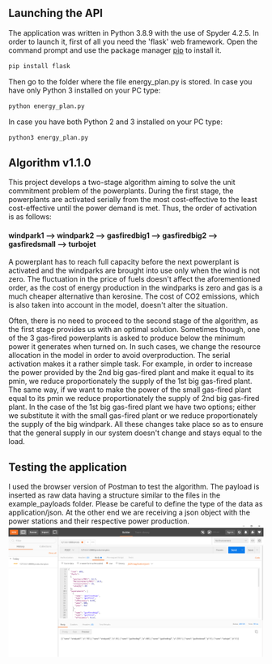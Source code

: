 ## Launching the API

The application was written in Python 3.8.9 with the use of Spyder 4.2.5. In order to launch it, first of all you need the 
'flask' web framework. Open the command prompt and use the package manager [pip](https://pip.pypa.io/en/stable/) to install it.
```bash
pip install flask
```
Then go to the folder where the file energy_plan.py is stored. In case you have only Python 3 installed on your PC type:
```bash
python energy_plan.py
```
In case you have both Python 2 and 3 installed on your PC type:
```bash
python3 energy_plan.py
```

## Algorithm v1.1.0
This project develops a two-stage algorithm aiming to solve the unit commitment problem 
of the powerplants. During the first stage, the powerplants are activated serially from 
the most cost-effective to the least cost-effective until the power demand is met. Thus, the order 
of activation is as follows:
#### windpark1 --> windpark2 --> gasfiredbig1 --> gasfiredbig2 --> gasfiredsmall --> turbojet
A powerplant has to reach full capacity before the next powerplant is activated and the windparks 
are brought into use only when the wind is not zero. The fluctuation in the price of fuels doesn't 
affect the aforementioned order, as the cost of energy production in the windparks is zero and gas 
is a much cheaper alternative than kerosine. The cost of CO2 emissions, which is also taken into 
account in the model, doesn't alter the situation. 

Often, there is no need to proceed to the second stage of the algorithm, as the first stage 
provides us with an optimal solution. Sometimes though, one of the 3 gas-fired powerplants is 
asked to produce below the minimum power it generates when turned on. In such cases, we change 
the resource allocation in the model in order to avoid overproduction. The serial activation makes 
it a rather simple task. For example, in order to increase the power provided by the 2nd big gas-fired 
plant and make it equal to its pmin, we reduce proportionately the supply of the 1st big gas-fired 
plant. The same way, if we want to make the power of the small gas-fired plant equal to its pmin 
we reduce proportionately the supply of 2nd big gas-fired plant. In the case of the 1st big gas-fired 
plant we have two options; either we substitute it with the small gas-fired plant or we reduce 
proportionately the supply of the big windpark. All these changes take place so as to ensure 
that the general supply in our system doesn't change and stays equal to the load.

## Testing the application
I used the browser version of Postman to test the algorithm. The payload is inserted as raw data 
having a structure similar to the files in the example_payloads folder. Please be careful to define
the type of the data as application/json. At the other end we are receiving a json object with the 
power stations and their respective power production.
![Postman](productionplan.png)